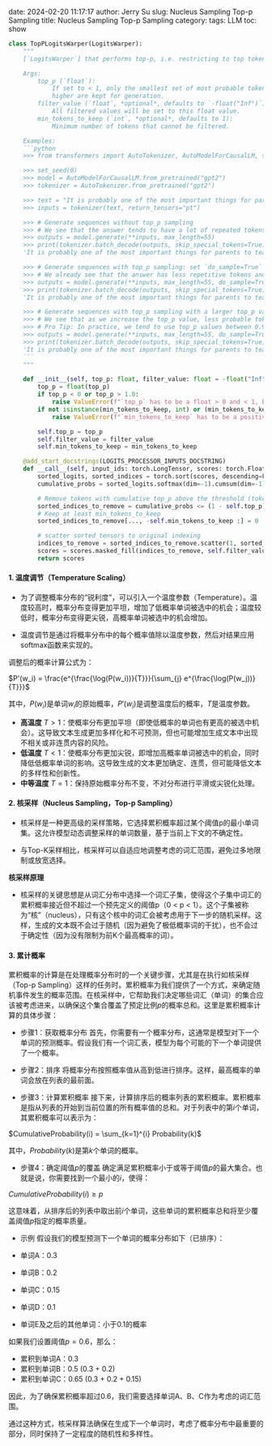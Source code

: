 date: 2024-02-20 11:17:17
author: Jerry Su
slug: Nucleus Sampling Top-p Sampling
title: Nucleus Sampling Top-p Sampling
category: 
tags: LLM
toc: show

```python
class TopPLogitsWarper(LogitsWarper):
    """
    [`LogitsWarper`] that performs top-p, i.e. restricting to top tokens summing to prob_cut_off <= prob_cut_off.

    Args:
        top_p (`float`):
            If set to < 1, only the smallest set of most probable tokens with probabilities that add up to `top_p` or
            higher are kept for generation.
        filter_value (`float`, *optional*, defaults to `-float("Inf")`):
            All filtered values will be set to this float value.
        min_tokens_to_keep (`int`, *optional*, defaults to 1):
            Minimum number of tokens that cannot be filtered.

    Examples:
    ```python
    >>> from transformers import AutoTokenizer, AutoModelForCausalLM, set_seed

    >>> set_seed(0)
    >>> model = AutoModelForCausalLM.from_pretrained("gpt2")
    >>> tokenizer = AutoTokenizer.from_pretrained("gpt2")

    >>> text = "It is probably one of the most important things for parents to teach children about patience and acceptance. In this way, we as a society can ensure"
    >>> inputs = tokenizer(text, return_tensors="pt")

    >>> # Generate sequences without top_p sampling
    >>> # We see that the answer tends to have a lot of repeated tokens and phrases
    >>> outputs = model.generate(**inputs, max_length=55)
    >>> print(tokenizer.batch_decode(outputs, skip_special_tokens=True)[0])
    'It is probably one of the most important things for parents to teach children about patience and acceptance. In this way, we as a society can ensure that our children are not taught to be impatient or to be afraid of the future.\n\nThe first step is to teach them'

    >>> # Generate sequences with top_p sampling: set `do_sample=True` to use top_p sampling with `top_p` arugment
    >>> # We already see that the answer has less repetitive tokens and is more diverse
    >>> outputs = model.generate(**inputs, max_length=55, do_sample=True, top_p=0.25)
    >>> print(tokenizer.batch_decode(outputs, skip_special_tokens=True)[0])
    'It is probably one of the most important things for parents to teach children about patience and acceptance. In this way, we as a society can ensure that children learn to be more accepting of others and to be more tolerant of others.\n\nWe can also teach children to be'

    >>> # Generate sequences with top_p sampling with a larger top_p value
    >>> # We see that as we increase the top_p value, less probable tokens also get selected during text generation, making the answer more diverse
    >>> # Pro Tip: In practice, we tend to use top_p values between 0.9 and 1.0!
    >>> outputs = model.generate(**inputs, max_length=55, do_sample=True, top_p=0.95)
    >>> print(tokenizer.batch_decode(outputs, skip_special_tokens=True)[0])
    'It is probably one of the most important things for parents to teach children about patience and acceptance. In this way, we as a society can ensure we have the best learning environment, so that we can teach to learn and not just take advantage of the environment.\n\nThe'
    ```
    """

    def __init__(self, top_p: float, filter_value: float = -float("Inf"), min_tokens_to_keep: int = 1):
        top_p = float(top_p)
        if top_p < 0 or top_p > 1.0:
            raise ValueError(f"`top_p` has to be a float > 0 and < 1, but is {top_p}")
        if not isinstance(min_tokens_to_keep, int) or (min_tokens_to_keep < 1):
            raise ValueError(f"`min_tokens_to_keep` has to be a positive integer, but is {min_tokens_to_keep}")

        self.top_p = top_p
        self.filter_value = filter_value
        self.min_tokens_to_keep = min_tokens_to_keep

    @add_start_docstrings(LOGITS_PROCESSOR_INPUTS_DOCSTRING)
    def __call__(self, input_ids: torch.LongTensor, scores: torch.FloatTensor) -> torch.FloatTensor:
        sorted_logits, sorted_indices = torch.sort(scores, descending=False)
        cumulative_probs = sorted_logits.softmax(dim=-1).cumsum(dim=-1)

        # Remove tokens with cumulative top_p above the threshold (token with 0 are kept)
        sorted_indices_to_remove = cumulative_probs <= (1 - self.top_p)
        # Keep at least min_tokens_to_keep
        sorted_indices_to_remove[..., -self.min_tokens_to_keep :] = 0

        # scatter sorted tensors to original indexing
        indices_to_remove = sorted_indices_to_remove.scatter(1, sorted_indices, sorted_indices_to_remove)
        scores = scores.masked_fill(indices_to_remove, self.filter_value)
        return scores
```

#### 1. 温度调节（Temperature Scaling）

- 为了调整概率分布的“锐利度”，可以引入一个温度参数（Temperature）。温度较高时，概率分布变得更加平坦，增加了低概率单词被选中的机会；温度较低时，概率分布变得更尖锐，高概率单词被选中的机会增加。

- 温度调节是通过将概率分布中的每个概率值除以温度参数，然后对结果应用softmax函数来实现的。


调整后的概率计算公式为：

$P'(w_i) = \frac{e^{\frac{\log(P(w_i))}{T}}}{\sum_{j} e^{\frac{\log(P(w_j))}{T}}}$

其中，$P(w_i)$是单词$w_i$的原始概率，$P'(w_i)$是调整温度后的概率，$T$是温度参数。

- **高温度** $T > 1$：使概率分布更加平坦（即使低概率的单词也有更高的被选中机会）。这导致文本生成更加多样化和不可预测，但也可能增加生成文本中出现不相关或非连贯内容的风险。
- **低温度** $T < 1$：使概率分布更加尖锐，即增加高概率单词被选中的机会，同时降低低概率单词的影响。这导致生成的文本更加确定、连贯，但可能降低文本的多样性和创新性。
- **中等温度** $T = 1$：保持原始概率分布不变，不对分布进行平滑或尖锐化处理。


#### 2. 核采样（Nucleus Sampling，Top-p Sampling）

- 核采样是一种更高级的采样策略，它选择累积概率超过某个阈值p的最小单词集。这允许模型动态调整采样的单词数量，基于当前上下文的不确定性。

- 与Top-K采样相比，核采样可以自适应地调整考虑的词汇范围，避免过多地限制或放宽选择。

**核采样原理**

- 核采样的关键思想是从词汇分布中选择一个词汇子集，使得这个子集中词汇的累积概率接近但不超过一个预先定义的阈值p（0 < p < 1）。这个子集被称为“核”（nucleus），只有这个核中的词汇会被考虑用于下一步的随机采样。这样，生成的文本既不会过于随机（因为避免了极低概率词的干扰），也不会过于确定性（因为没有限制为前K个最高概率的词）。


#### 3. 累计概率

累积概率的计算是在处理概率分布时的一个关键步骤，尤其是在执行如核采样（Top-p Sampling）这样的任务时。累积概率为我们提供了一个方式，来确定随机事件发生的概率范围。在核采样中，它帮助我们决定哪些词汇（单词）的集合应该被考虑进来，以确保这个集合覆盖了预定比例$p$的概率总和。这里是累积概率计算的具体步骤：

- 步骤1：获取概率分布
首先，你需要有一个概率分布，这通常是模型对下一个单词的预测概率。假设我们有一个词汇表，模型为每个可能的下一个单词提供了一个概率。

- 步骤2：排序
将概率分布按照概率值从高到低进行排序。这样，最高概率的单词会放在列表的最前面。

- 步骤3：计算累积概率
接下来，计算排序后的概率列表的累积概率。累积概率是指从列表的开始到当前位置的所有概率值的总和。对于列表中的第$i$个单词，其累积概率可以表示为：

$CumulativeProbability(i) = \sum_{k=1}^{i} Probability(k)$

其中，$Probability(k)$是第$k$个单词的概率。

- 步骤4：确定阈值$p$的覆盖
确定满足累积概率小于或等于阈值$p$的最大集合。也就是说，你需要找到一个最小的$i$，使得：

$CumulativeProbability(i) \geq p$

这意味着，从排序后的列表中取出前$i$个单词，这些单词的累积概率总和将至少覆盖阈值$p$指定的概率质量。

- 示例
假设我们的模型预测下一个单词的概率分布如下（已排序）：

- 单词A：0.3
- 单词B：0.2
- 单词C：0.15
- 单词D：0.1
- 单词E及之后的其他单词：小于0.1的概率

如果我们设置阈值$p=0.6$，那么：

- 累积到单词A：0.3
- 累积到单词B：0.5 (0.3 + 0.2)
- 累积到单词C：0.65 (0.3 + 0.2 + 0.15)

因此，为了确保累积概率超过0.6，我们需要选择单词A、B、C作为考虑的词汇范围。

通过这种方式，核采样算法确保在生成下一个单词时，考虑了概率分布中最重要的部分，同时保持了一定程度的随机性和多样性。

<div class="commentbox"></div>
<script src="https://unpkg.com/commentbox.io/dist/commentBox.min.js"></script>
<script>commentBox('5717141856714752-proj')</script>
